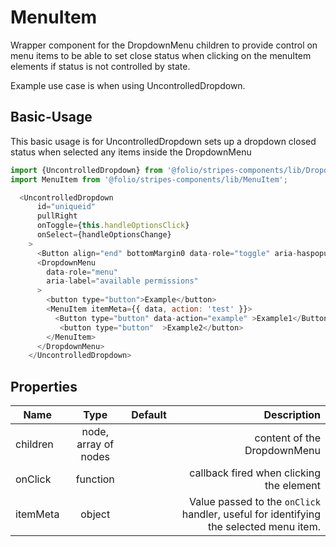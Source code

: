 # MenuItem
Wrapper component for the DropdownMenu children to provide control on menu items to be able to set close status when clicking on the menuItem elements if status is not controlled by state.

Example use case is when using UncontrolledDropdown.

## Basic-Usage
This basic usage is for UncontrolledDropdown sets up a dropdown closed status when selected  any items inside the DropdownMenu 

```js
import {UncontrolledDropdown} from '@folio/stripes-components/lib/Dropdown';
import MenuItem from '@folio/stripes-components/lib/MenuItem';

  <UncontrolledDropdown
      id="uniqueid"
      pullRight
      onToggle={this.handleOptionsClick}
      onSelect={handleOptionsChange}
    >
      <Button align="end" bottomMargin0 data-role="toggle" aria-haspopup="true" t>&#46;&#46;&#46;</Button>
      <DropdownMenu
        data-role="menu"
        aria-label="available permissions"
      > 
        <button type="button">Example</button>
        <MenuItem itemMeta={{ data, action: 'test' }}>
          <Button type="button" data-action="example" >Example1</Button>
           <button type="button"  >Example2</button>
        </MenuItem>
      </DropdownMenu>
    </UncontrolledDropdown>
```

## Properties

| **Name**        | **Type**           | **Default**  | **Description**
| ------------- |:-------------:| -----:|------------:|
|children | node, array of nodes | |content of the DropdownMenu |
| onClick | function      |   |   callback fired when clicking the element|
| itemMeta | object      |   |   Value passed to the `onClick` handler, useful for identifying the selected menu item.  |
